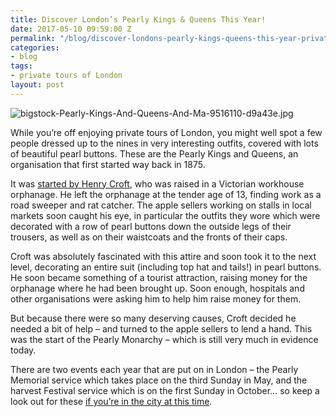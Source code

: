 ```yaml
---
title: Discover London’s Pearly Kings & Queens This Year!
date: 2017-05-10 09:59:00 Z
permalink: "/blog/discover-londons-pearly-kings-queens-this-year-private-tours-london/"
categories:
- blog
tags:
- private tours of London
layout: post
---
```


![bigstock-Pearly-Kings-And-Queens-And-Ma-9516110-d9a43e.jpg](/uploads/bigstock-Pearly-Kings-And-Queens-And-Ma-9516110-d9a43e.jpg)

While you’re off enjoying private tours of London, you might well spot a few people dressed up to the nines in very interesting outfits, covered with lots of beautiful pearl buttons. These are the Pearly Kings and Queens, an organisation that first started way back in 1875.

It was [started by Henry Croft](http://thepearlies.co.uk/), who was raised in a Victorian workhouse orphanage. He left the orphanage at the tender age of 13, finding work as a road sweeper and rat catcher. The apple sellers working on stalls in local markets soon caught his eye, in particular the outfits they wore which were decorated with a row of pearl buttons down the outside legs of their trousers, as well as on their waistcoats and the fronts of their caps.

Croft was absolutely fascinated with this attire and soon took it to the next level, decorating an entire suit (including top hat and tails!) in pearl buttons. He soon became something of a tourist attraction, raising money for the orphanage where he had been brought up. Soon enough, hospitals and other organisations were asking him to help him raise money for them.

But because there were so many deserving causes, Croft decided he needed a bit of help – and turned to the apple sellers to lend a hand. This was the start of the Pearly Monarchy – which is still very much in evidence today.

There are two events each year that are put on in London – the Pearly Memorial service which takes place on the third Sunday in May, and the harvest Festival service which is on the first Sunday in October… so keep a look out for these [if you’re in the city at this time](https://www.insider-london.co.uk/tours/).